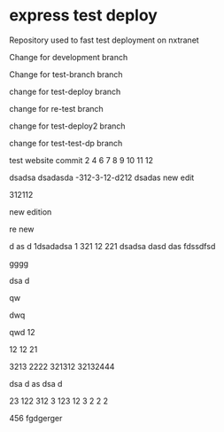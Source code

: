 # express test deploy
Repository used to fast test deployment on nxtranet

Change for development branch

Change for test-branch branch

change for test-deploy branch


change for re-test branch

change for test-deploy2 branch

change for test-test-dp branch

test website commit 2 4 6 7 8 9 10 11 12
 
dsadsa
dsadasda
-312-3-12-d212
dsadas
new edit

312112

new edition

re new

d
as
d
1dsadadsa
1
321
12
221
dsadsa
dasd
das
fdssdfsd



gggg

dsa
d

 qw
 
 dwq 
 
 qwd
 12
 
 12
 12
 21
 
3213
2222
321312
32132444



dsa
d
as
dsa
d


23
122
312
3
123
12
3
2
2
2

456
fgdgerger
